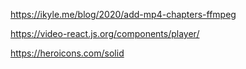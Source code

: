 https://ikyle.me/blog/2020/add-mp4-chapters-ffmpeg

https://video-react.js.org/components/player/

https://heroicons.com/solid
